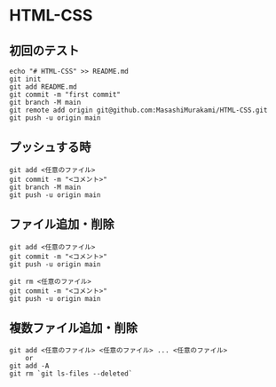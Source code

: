 # HTML-CSS

## 初回のテスト  
```
echo "# HTML-CSS" >> README.md
git init
git add README.md
git commit -m "first commit"
git branch -M main
git remote add origin git@github.com:MasashiMurakami/HTML-CSS.git
git push -u origin main
```
## プッシュする時  
```
git add <任意のファイル>
git commit -m "<コメント>"
git branch -M main
git push -u origin main
```

## ファイル追加・削除
```
git add <任意のファイル>
git commit -m "<コメント>"
git push -u origin main

git rm <任意のファイル>
git commit -m "<コメント>"
git push -u origin main
```

## 複数ファイル追加・削除
```
git add <任意のファイル> <任意のファイル> ... <任意のファイル>
    or
git add -A
git rm `git ls-files --deleted`
```
